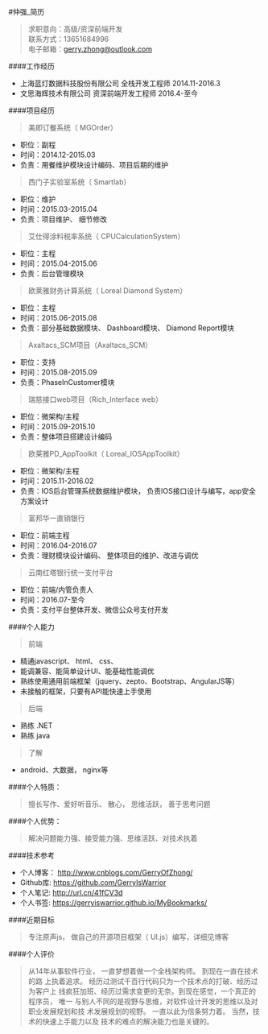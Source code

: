 #仲强_简历
> 求职意向：高级/资深前端开发        
> 联系方式：13651684996      
> 电子邮箱：gerry.zhong@outlook.com      

####工作经历
  * 上海蓝灯数据科技股份有限公司   全栈开发工程师          2014.11-2016.3
  * 文思海辉技术有限公司           资深前端开发工程师      2016.4-至今
    
####项目经历
> 美即订餐系统（ MGOrder）
  
  * 职位：副程       
  * 时间：2014.12-2015.03      
  * 负责：用餐维护模块设计编码、项目后期的维护       
  
> 西门子实验室系统（ Smartlab）
  
  * 职位：维护       
  * 时间：2015.03-2015.04      
  * 负责：项目维护、 细节修改       
  
> 艾仕得涂料税率系统（ CPUCalculationSystem）
  
  * 职位：主程
  * 时间：2015.04-2015.06
  * 负责：后台管理模块
  
> 欧莱雅财务计算系统（ Loreal Diamond System）
  
   * 职位：主程
   * 时间：2015.06-2015.08
   * 负责：部分基础数据模块、 Dashboard模块、 Diamond Report模块
   
> Axaltacs_SCM项目（Axaltacs_SCM）
  
  * 职位：支持
  * 时间：2015.08-2015.09
  * 负责：PhaseInCustomer模块
  
> 瑞慈接口web项目（Rich_Interface web）
  
  * 职位：微架构/主程
  * 时间：2015.09-2015.10
  * 负责：整体项目搭建设计编码
  
> 欧莱雅PD_AppToolkit（ Loreal_IOSAppToolkit）
  
  * 职位：微架构/主程
  * 时间：2015.11-2016.02
  * 负责：IOS后台管理系统数据维护模块， 负责IOS接口设计与编写，app安全方案设计
  
> 富邦华一直销银行
  
  * 职位：前端主程
  * 时间：2016.04-2016.07
  * 负责：理财模块设计编码、 整体项目的维护、改进与调优
  
> 云南红塔银行统一支付平台
  
  * 职位：前端/内管负责人
  * 时间：2016.07-至今
  * 负责：支付平台整体开发、微信公众号支付开发
    
####个人能力
> 前端        

  * 精通javascript、 html、 css、
  * 能调兼容、能简单设计UI、能基础性能调优 
  * 熟练使用通用前端框架（jquery、zepto、Bootstrap、AngularJS等）
  * 未接触的框架，只要有API能快速上手使用   
           
> 后端        

  * 熟练 .NET
  * 熟练 java       
    
> 了解        

  * android、大数据， nginx等         
  
####个人特质：
> 擅长写作、爱好听音乐、 散心， 思维活跃， 善于思考问题

####个人优势：
> 解决问题能力强、接受能力强、思维活跃、对技术执着

####技术参考
  * 个人博客： http://www.cnblogs.com/GerryOfZhong/
  * Github库:  https://github.com/GerryIsWarrior
  * 个人笔记:  http://url.cn/41fCV3d
  * 个人书签:  https://gerryiswarrior.github.io/MyBookmarks/

####近期目标
> 专注原声js， 做自己的开源项目框架（ UI.js）编写，详细见博客

####个人评价
> 从14年从事软件行业， 一直梦想着做一个全栈架构师。 到现在一直在技术的路
  上执着追求。 经历过测试千百行代码只为一个技术点的打破、经历过为客户上
  线疯狂加班、经历过需求变更的无奈。到现在感觉，一个真正的程序员， 唯一
  与别人不同的是视野与思维，对软件设计开发的思维以及对职业发展规划和技
  术发展规划的视野。 一直以此为信条努力着。 当然，技术的快速上手能力以及
  技术的难点的解决能力也是关键的。